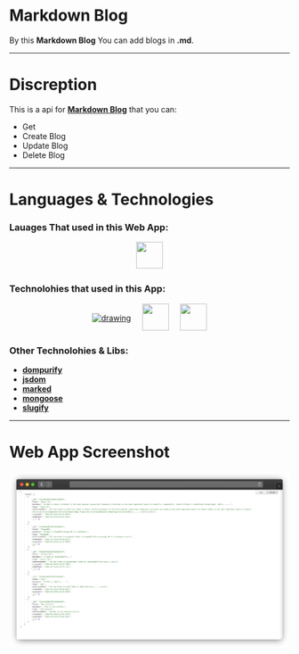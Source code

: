 # Markdown Blog

By this **Markdown Blog** You can add blogs in **.md**.

-----

# Discreption
This is a api for [**Markdown Blog**](https://markdown-blog-backend.herokuapp.com/api/articles) that you can:
  - Get
  - Create Blog
  - Update Blog
  - Delete Blog
  
-----

# Languages & Technologies
### Lauages That used in this Web App:

<div style="display: flex; justify-content: center; align-items: center; gap: 20px;">
  <a href="https://www.javascript.com/"><img src="https://img.icons8.com/color/48/000000/javascript--v2.png" width="48" height="48"/></a>
</div>

### Technolohies that used in this App:

<div style="display: flex; justify-content: center; align-items: center; gap: 20px;">
  <a href="https://www.mongodb.com/"><img src="https://static-00.iconduck.com/assets.00/mongodb-original-wordmark-icon-505x512-q86sq243.png" alt="drawing" width="48" height="48"/></a>
  <a href="https://nodejs.dev/"><img src="https://cdn-icons-png.flaticon.com/512/5968/5968322.png" width="48" height="48"/></a>
  <a href="https://www.expressjs.com/"><img src="https://static-00.iconduck.com/assets.00/express-original-icon-512x298-28hzbsin.png" width="48" height="48"/></a>
</div>

### Other Technolohies & Libs:
  - [**dompurify**](https://www.npmjs.com/package/dompurify)
  - [**jsdom**](https://www.npmjs.com/package/jsdom)
  - [**marked**](https://www.npmjs.com/package/marked)
  - [**mongoose**](https://www.npmjs.com/package/mongoose)
  - [**slugify**](https://www.npmjs.com/package/slugify)

-----

# Web App Screenshot
![Weather App Image](https://github.com/ahmedmohmd/markdown-blog-backend/blob/main/appScreenshot.png?raw=true)
